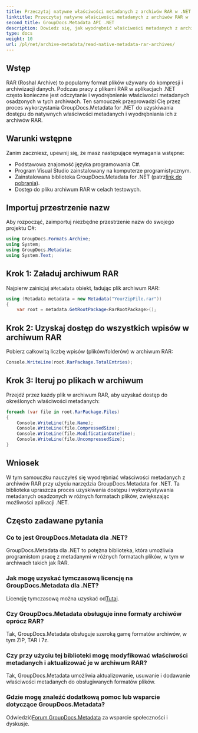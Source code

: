 ```yaml
---
title: Przeczytaj natywne właściwości metadanych z archiwów RAR w .NET
linktitle: Przeczytaj natywne właściwości metadanych z archiwów RAR w .NET
second_title: GroupDocs.Metadata API .NET
description: Dowiedz się, jak wyodrębnić właściwości metadanych z archiwów RAR przy użyciu GroupDocs.Metadata dla .NET w języku C#. Przeglądaj szczegóły plików bez wysiłku.
type: docs
weight: 10
url: /pl/net/archive-metadata/read-native-metadata-rar-archives/
---
```

## Wstęp
RAR (Roshal Archive) to popularny format plików używany do kompresji i archiwizacji danych. Podczas pracy z plikami RAR w aplikacjach .NET często konieczne jest odczytanie i wyodrębnienie właściwości metadanych osadzonych w tych archiwach. Ten samouczek przeprowadzi Cię przez proces wykorzystania GroupDocs.Metadata for .NET do uzyskiwania dostępu do natywnych właściwości metadanych i wyodrębniania ich z archiwów RAR.
## Warunki wstępne

Zanim zaczniesz, upewnij się, że masz następujące wymagania wstępne:
- Podstawowa znajomość języka programowania C#.
- Program Visual Studio zainstalowany na komputerze programistycznym.
-  Zainstalowana biblioteka GroupDocs.Metadata for .NET (patrz[link do pobrania](https://releases.groupdocs.com/metadata/net/)).
- Dostęp do pliku archiwum RAR w celach testowych.

## Importuj przestrzenie nazw
Aby rozpocząć, zaimportuj niezbędne przestrzenie nazw do swojego projektu C#:
```csharp
using GroupDocs.Formats.Archive;
using System;
using GroupDocs.Metadata;
using System.Text;
```

## Krok 1: Załaduj archiwum RAR
 Najpierw zainicjuj a`Metadata` obiekt, ładując plik archiwum RAR:
```csharp
using (Metadata metadata = new Metadata("YourZipFile.rar"))
{
    var root = metadata.GetRootPackage<RarRootPackage>();
```
## Krok 2: Uzyskaj dostęp do wszystkich wpisów w archiwum RAR
Pobierz całkowitą liczbę wpisów (plików/folderów) w archiwum RAR:
```csharp
Console.WriteLine(root.RarPackage.TotalEntries);
```
## Krok 3: Iteruj po plikach w archiwum
Przejdź przez każdy plik w archiwum RAR, aby uzyskać dostęp do określonych właściwości metadanych:
```csharp
foreach (var file in root.RarPackage.Files)
{
    Console.WriteLine(file.Name);
    Console.WriteLine(file.CompressedSize);
    Console.WriteLine(file.ModificationDateTime);
    Console.WriteLine(file.UncompressedSize);
}
```

## Wniosek
W tym samouczku nauczyłeś się wyodrębniać właściwości metadanych z archiwów RAR przy użyciu narzędzia GroupDocs.Metadata for .NET. Ta biblioteka upraszcza proces uzyskiwania dostępu i wykorzystywania metadanych osadzonych w różnych formatach plików, zwiększając możliwości aplikacji .NET.

## Często zadawane pytania
### Co to jest GroupDocs.Metadata dla .NET?
GroupDocs.Metadata dla .NET to potężna biblioteka, która umożliwia programistom pracę z metadanymi w różnych formatach plików, w tym w archiwach takich jak RAR.
### Jak mogę uzyskać tymczasową licencję na GroupDocs.Metadata dla .NET?
 Licencję tymczasową można uzyskać od[Tutaj](https://purchase.groupdocs.com/temporary-license/).
### Czy GroupDocs.Metadata obsługuje inne formaty archiwów oprócz RAR?
Tak, GroupDocs.Metadata obsługuje szeroką gamę formatów archiwów, w tym ZIP, TAR i 7z.
### Czy przy użyciu tej biblioteki mogę modyfikować właściwości metadanych i aktualizować je w archiwum RAR?
Tak, GroupDocs.Metadata umożliwia aktualizowanie, usuwanie i dodawanie właściwości metadanych do obsługiwanych formatów plików.
### Gdzie mogę znaleźć dodatkową pomoc lub wsparcie dotyczące GroupDocs.Metadata?
 Odwiedzić[Forum GroupDocs.Metadata](https://forum.groupdocs.com/c/metadata/14) za wsparcie społeczności i dyskusje.